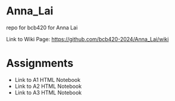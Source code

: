 # Anna_Lai
repo for bcb420 for Anna Lai

Link to Wiki Page: https://github.com/bcb420-2024/Anna_Lai/wiki


# Assignments 
- Link to A1 HTML Notebook
- Link to A2 HTML Notebook
- Link to A3 HTML Notebook